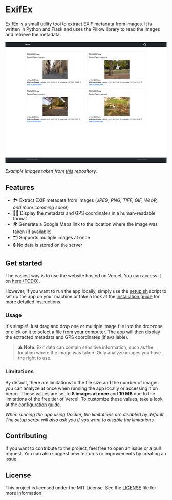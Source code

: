 # ExifEx

ExifEx is a small utility tool to extract EXIF metadata from images. It is written in Python and Flask and uses the Pillow library to read the images and retrieve the metadata.

![Screenshot of the app](res/screenshot.png)

_Example images taken from [this](https://github.com/ianare/exif-samples) repository._

## Features

-   🏞️ Extract EXIF metadata from images (_JPEG, PNG, TIFF, GIF, WebP, and more comming soon!_)
-   🕵️‍♀️ Display the metadata and GPS coordinates in a human-readable format
-   🌍 Generate a Google Maps link to the location where the image was taken (if available)
-   🗂️ Supports multiple images at once
-   🔒 No data is stored on the server

## Get started

<!-- TODO: Add link to hosted website once it's available -->

The easiest way is to use the website hosted on Vercel. You can access it on [here (TODO)](README).

However, if you want to run the app locally, simply use the [setup.sh](setup.sh) script to set up the app on your machine or take a look at the [installation guide](docs/INSTALLATION.md) for more detailed instructions.

### Usage

It's simple! Just drag and drop one or multiple image file into the dropzone or click on it to select a file from your computer. The app will then display the extracted metadata and GPS coordinates (if available).

> **⚠️ Note**: Exif data can contain sensitive information, such as the location where the image was taken. Only analyze images you have the right to use.

### Limitations

By default, there are limitations to the file size and the number of images you can analyze at once when running the app locally or accessing it on Vercel. These values are set to **8 images at once** and **10 MB** due to the limitations of the free tier of Vercel. To customize these values, take a look at the [configuration guide](docs/CONFIGURATION.md).

_When running the app using Docker, the limitations are disabled by default. The setup script will also ask you if you want to disable the limitations._

## Contributing

If you want to contribute to the project, feel free to open an issue or a pull request. You can also suggest new features or improvements by creating an issue.

## License

This project is licensed under the MIT License. See the [LICENSE](LICENSE) file for more information.
